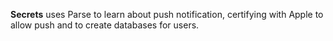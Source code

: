 **Secrets** uses Parse to learn about push notification, certifying with Apple to allow push and to create databases for users.  
